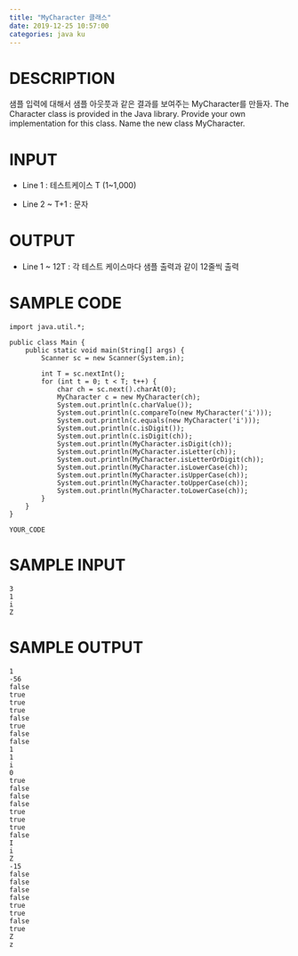 ```yaml
---
title: "MyCharacter 클래스"
date: 2019-12-25 10:57:00
categories: java ku
---
```


# DESCRIPTION
샘플 입력에 대해서 샘플 아웃풋과 같은 결과를 보여주는 MyCharacter를 만들자. The Character class is provided in the Java library. Provide your own implementation for this class. Name the new class MyCharacter.

# INPUT
* Line 1 : 테스트케이스 T (1~1,000)

* Line 2 ~ T+1 : 문자

 

# OUTPUT
* Line 1 ~ 12T : 각 테스트 케이스마다 샘플 출력과 같이 12줄씩 출력

 

# SAMPLE CODE
```
import java.util.*;

public class Main {
    public static void main(String[] args) {
        Scanner sc = new Scanner(System.in);

        int T = sc.nextInt();
        for (int t = 0; t < T; t++) {
            char ch = sc.next().charAt(0);
            MyCharacter c = new MyCharacter(ch);
            System.out.println(c.charValue());
            System.out.println(c.compareTo(new MyCharacter('i')));
            System.out.println(c.equals(new MyCharacter('i')));
            System.out.println(c.isDigit());
            System.out.println(c.isDigit(ch));
            System.out.println(MyCharacter.isDigit(ch));
            System.out.println(MyCharacter.isLetter(ch));
            System.out.println(MyCharacter.isLetterOrDigit(ch));
            System.out.println(MyCharacter.isLowerCase(ch));
            System.out.println(MyCharacter.isUpperCase(ch));
            System.out.println(MyCharacter.toUpperCase(ch));
            System.out.println(MyCharacter.toLowerCase(ch));
        }
    }
}

YOUR_CODE
```

# SAMPLE INPUT
```
3
1
i
Z
```

# SAMPLE OUTPUT
```
1
-56
false
true
true
true
false
true
false
false
1
1
i
0
true
false
false
false
true
true
true
false
I
i
Z
-15
false
false
false
false
true
true
false
true
Z
z
```

<script src="https://gist.github.com/DetegiCE/9aa652aa8fcfc3949c83920785c2f00b.js"></script>
